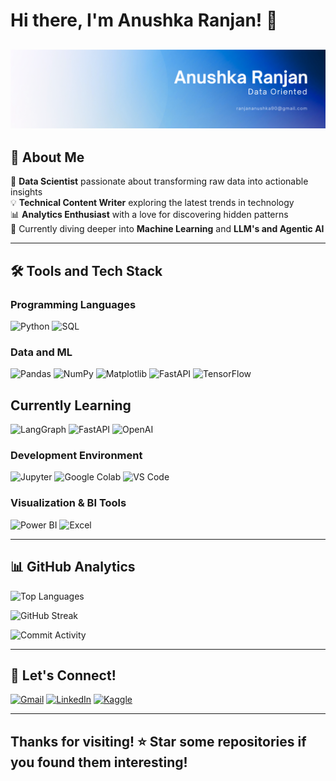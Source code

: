 # Hi there, I'm Anushka Ranjan! 👋

![Personal Banner](https://github.com/ranjananushkacsv/ranjananushkacsv/blob/main/White%20and%20Blue%20Simple%20Gradient%20Business%20Profile%20LinkedIn%20Banner.png)
---

## 🚀 About Me

🔭 **Data Scientist** passionate about transforming raw data into actionable insights  
💡 **Technical Content Writer** exploring the latest trends in technology  
📊 **Analytics Enthusiast** with a love for discovering hidden patterns  
🌱 Currently diving deeper into **Machine Learning** and **LLM's and Agentic AI**  

---

## 🛠️ Tools and Tech Stack

### Programming Languages
![Python](https://img.shields.io/badge/Python-3776AB?style=for-the-badge&logo=python&logoColor=white)
![SQL](https://img.shields.io/badge/SQL-4479A1?style=for-the-badge&logo=postgresql&logoColor=white)

### Data and ML
![Pandas](https://img.shields.io/badge/Pandas-150458?style=for-the-badge&logo=pandas&logoColor=white)
![NumPy](https://img.shields.io/badge/NumPy-013243?style=for-the-badge&logo=numpy&logoColor=white)
![Matplotlib](https://img.shields.io/badge/Matplotlib-11557c?style=for-the-badge&logo=python&logoColor=white)
![FastAPI](https://img.shields.io/badge/FastAPI-009688?style=for-the-badge&logo=fastapi&logoColor=white)
![TensorFlow](https://img.shields.io/badge/TensorFlow-FF6F00?style=for-the-badge&logo=tensorflow&logoColor=white)

## Currently Learning
![LangGraph](https://img.shields.io/badge/🦜%20LangGraph-1C3C3C?style=for-the-badge&logoColor=white)
![FastAPI](https://img.shields.io/badge/FastAPI-009688?style=for-the-badge&logo=fastapi&logoColor=white)
![OpenAI](https://img.shields.io/badge/OpenAI-412991?style=for-the-badge&logo=openai&logoColor=white)


### Development Environment
![Jupyter](https://img.shields.io/badge/Jupyter-F37626?style=for-the-badge&logo=jupyter&logoColor=white)
![Google Colab](https://img.shields.io/badge/Google%20Colab-F9AB00?style=for-the-badge&logo=googlecolab&logoColor=black)
![VS Code](https://img.shields.io/badge/VS%20Code-007ACC?style=for-the-badge&logo=visualstudiocode&logoColor=white)

### Visualization & BI Tools
![Power BI](https://img.shields.io/badge/Power%20BI-F2C811?style=for-the-badge&logo=powerbi&logoColor=black)
![Excel](https://img.shields.io/badge/Excel-217346?style=for-the-badge&logo=microsoftexcel&logoColor=white)

---

## 📊 GitHub Analytics

![Top Languages](https://github-readme-stats.vercel.app/api/top-langs/?username=ranjananushkacsv&layout=compact&theme=radical&hide_border=true&langs_count=8)

![GitHub Streak](https://github-readme-streak-stats.herokuapp.com/?user=ranjananushkacsv&theme=radical&hide_border=true)

![Commit Activity](https://github-readme-stats.vercel.app/api?username=ranjananushkacsv&show_icons=true&theme=radical&hide_border=true&show=reviews,discussions_started,discussions_answered,prs_merged,prs_merged_percentage&hide=stars,commits,prs,issues,contribs)


---
## 🤝 Let's Connect!

[![Gmail](https://img.shields.io/badge/Gmail-D14836?style=for-the-badge&logo=gmail&logoColor=white)](mailto:ranjananushka90@gmail.com)
[![LinkedIn](https://img.shields.io/badge/LinkedIn-0077B5?style=for-the-badge&logo=linkedin&logoColor=white)](https://www.linkedin.com/in/anushka-ranjan-739b38251/)
[![Kaggle](https://img.shields.io/badge/Kaggle-20BEFF?style=for-the-badge&logo=kaggle&logoColor=white)](https://www.kaggle.com/anushkaranjan)

---

## Thanks for visiting! ⭐ Star some repositories if you found them interesting!
